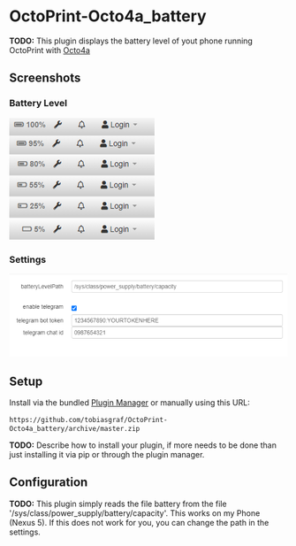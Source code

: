 # OctoPrint-Octo4a_battery

**TODO:** This plugin displays the battery level of yout phone running OctoPrint with [Octo4a](https://github.com/feelfreelinux/octo4a)

## Screenshots
### Battery Level

![Octo4a_battery](images/screenshot_battery_level.png?raw=true)

### Settings

![Octo4a_battery](images/screenshot_settings.png?raw=true) 

## Setup

Install via the bundled [Plugin Manager](https://docs.octoprint.org/en/master/bundledplugins/pluginmanager.html)
or manually using this URL:

    https://github.com/tobiasgraf/OctoPrint-Octo4a_battery/archive/master.zip

**TODO:** Describe how to install your plugin, if more needs to be done than just installing it via pip or through
the plugin manager.

## Configuration

**TODO:** This plugin simply reads the file battery from the file '/sys/class/power_supply/battery/capacity'. This works on my Phone (Nexus 5). If this does not work for you, you can change the path in the settings.
